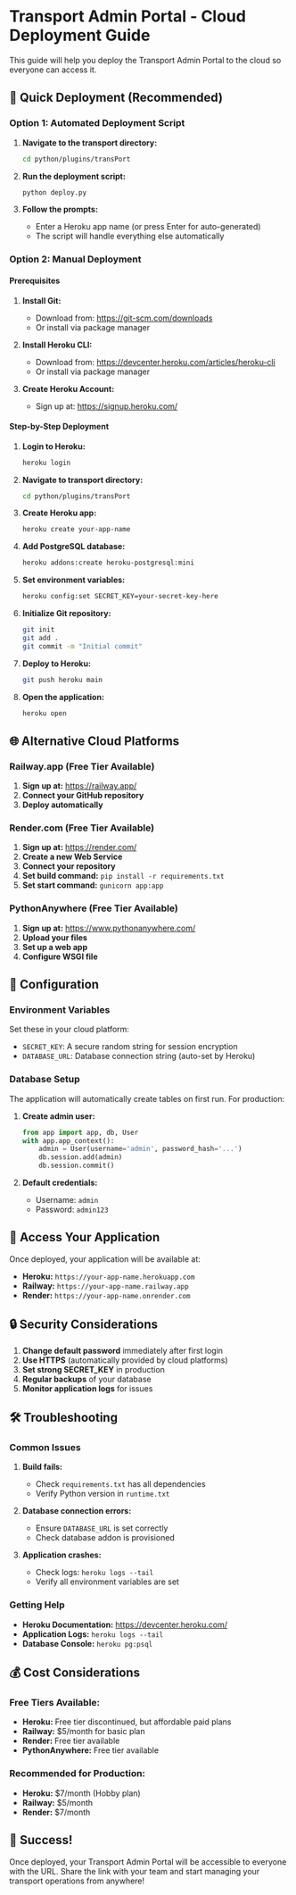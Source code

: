 # Transport Admin Portal - Cloud Deployment Guide

This guide will help you deploy the Transport Admin Portal to the cloud so everyone can access it.

## 🚀 Quick Deployment (Recommended)

### Option 1: Automated Deployment Script

1. **Navigate to the transport directory:**
   ```bash
   cd python/plugins/transPort
   ```

2. **Run the deployment script:**
   ```bash
   python deploy.py
   ```

3. **Follow the prompts:**
   - Enter a Heroku app name (or press Enter for auto-generated)
   - The script will handle everything else automatically

### Option 2: Manual Deployment

#### Prerequisites

1. **Install Git:**
   - Download from: https://git-scm.com/downloads
   - Or install via package manager

2. **Install Heroku CLI:**
   - Download from: https://devcenter.heroku.com/articles/heroku-cli
   - Or install via package manager

3. **Create Heroku Account:**
   - Sign up at: https://signup.heroku.com/

#### Step-by-Step Deployment

1. **Login to Heroku:**
   ```bash
   heroku login
   ```

2. **Navigate to transport directory:**
   ```bash
   cd python/plugins/transPort
   ```

3. **Create Heroku app:**
   ```bash
   heroku create your-app-name
   ```

4. **Add PostgreSQL database:**
   ```bash
   heroku addons:create heroku-postgresql:mini
   ```

5. **Set environment variables:**
   ```bash
   heroku config:set SECRET_KEY=your-secret-key-here
   ```

6. **Initialize Git repository:**
   ```bash
   git init
   git add .
   git commit -m "Initial commit"
   ```

7. **Deploy to Heroku:**
   ```bash
   git push heroku main
   ```

8. **Open the application:**
   ```bash
   heroku open
   ```

## 🌐 Alternative Cloud Platforms

### Railway.app (Free Tier Available)

1. **Sign up at:** https://railway.app/
2. **Connect your GitHub repository**
3. **Deploy automatically**

### Render.com (Free Tier Available)

1. **Sign up at:** https://render.com/
2. **Create a new Web Service**
3. **Connect your repository**
4. **Set build command:** `pip install -r requirements.txt`
5. **Set start command:** `gunicorn app:app`

### PythonAnywhere (Free Tier Available)

1. **Sign up at:** https://www.pythonanywhere.com/
2. **Upload your files**
3. **Set up a web app**
4. **Configure WSGI file**

## 🔧 Configuration

### Environment Variables

Set these in your cloud platform:

- `SECRET_KEY`: A secure random string for session encryption
- `DATABASE_URL`: Database connection string (auto-set by Heroku)

### Database Setup

The application will automatically create tables on first run. For production:

1. **Create admin user:**
   ```python
   from app import app, db, User
   with app.app_context():
       admin = User(username='admin', password_hash='...')
       db.session.add(admin)
       db.session.commit()
   ```

2. **Default credentials:**
   - Username: `admin`
   - Password: `admin123`

## 📱 Access Your Application

Once deployed, your application will be available at:
- **Heroku:** `https://your-app-name.herokuapp.com`
- **Railway:** `https://your-app-name.railway.app`
- **Render:** `https://your-app-name.onrender.com`

## 🔒 Security Considerations

1. **Change default password** immediately after first login
2. **Use HTTPS** (automatically provided by cloud platforms)
3. **Set strong SECRET_KEY** in production
4. **Regular backups** of your database
5. **Monitor application logs** for issues

## 🛠️ Troubleshooting

### Common Issues

1. **Build fails:**
   - Check `requirements.txt` has all dependencies
   - Verify Python version in `runtime.txt`

2. **Database connection errors:**
   - Ensure `DATABASE_URL` is set correctly
   - Check database addon is provisioned

3. **Application crashes:**
   - Check logs: `heroku logs --tail`
   - Verify all environment variables are set

### Getting Help

- **Heroku Documentation:** https://devcenter.heroku.com/
- **Application Logs:** `heroku logs --tail`
- **Database Console:** `heroku pg:psql`

## 💰 Cost Considerations

### Free Tiers Available:
- **Heroku:** Free tier discontinued, but affordable paid plans
- **Railway:** $5/month for basic plan
- **Render:** Free tier available
- **PythonAnywhere:** Free tier available

### Recommended for Production:
- **Heroku:** $7/month (Hobby plan)
- **Railway:** $5/month
- **Render:** $7/month

## 🎉 Success!

Once deployed, your Transport Admin Portal will be accessible to everyone with the URL. Share the link with your team and start managing your transport operations from anywhere! 
